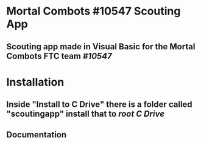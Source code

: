 # **Mortal Combots #10547 Scouting App**
## Scouting app made in Visual Basic for the Mortal Combots FTC team _#10547_

# Installation
## Inside "Install to C Drive" there is a folder called "scoutingapp" install that to _root C Drive_

## Documentation

 
